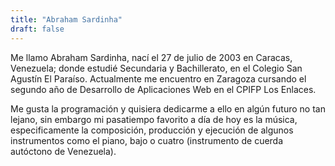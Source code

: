 ```yaml
---
title: "Abraham Sardinha"
draft: false
---
```


Me llamo Abraham Sardinha, nací el 27 de julio de 2003 en Caracas, Venezuela; donde estudié Secundaria y Bachillerato, en el Colegio San Agustín El Paraíso. Actualmente me encuentro en Zaragoza cursando el segundo año de Desarrollo de Aplicaciones Web en el CPIFP Los Enlaces. 

Me gusta la programación y quisiera dedicarme a ello en algún futuro no tan lejano, sin embargo mi pasatiempo favorito a día de hoy es la música, especificamente la composición, producción y ejecución de algunos instrumentos como el piano, bajo o cuatro (instrumento de cuerda autóctono de Venezuela).
